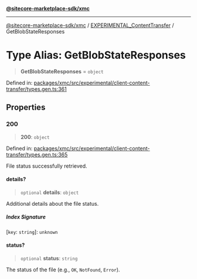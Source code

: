 [**@sitecore-marketplace-sdk/xmc**](../../../../README.md)

***

[@sitecore-marketplace-sdk/xmc](../../../../README.md) / [EXPERIMENTAL\_ContentTransfer](../README.md) / GetBlobStateResponses

# Type Alias: GetBlobStateResponses

> **GetBlobStateResponses** = `object`

Defined in: [packages/xmc/src/experimental/client-content-transfer/types.gen.ts:361](https://github.com/Sitecore/marketplace-sdk/blob/main/packages/xmc/src/experimental/client-content-transfer/types.gen.ts#L361)

## Properties

### 200

> **200**: `object`

Defined in: [packages/xmc/src/experimental/client-content-transfer/types.gen.ts:365](https://github.com/Sitecore/marketplace-sdk/blob/main/packages/xmc/src/experimental/client-content-transfer/types.gen.ts#L365)

File status successfully retrieved.

#### details?

> `optional` **details**: `object`

Additional details about the file status.

##### Index Signature

\[`key`: `string`\]: `unknown`

#### status?

> `optional` **status**: `string`

The status of the file (e.g., `OK`, `NotFound`, `Error`).
